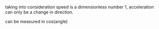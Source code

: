 
taking into consideration speed is a dimensionless number 1, acceleration can only be a change in direction.

can be measured in cos(angle)